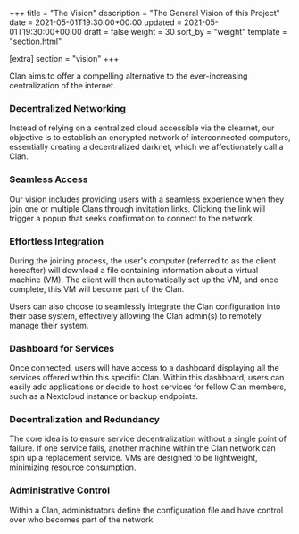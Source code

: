 +++
title = "The Vision"
description = "The General Vision of this Project"
date = 2021-05-01T19:30:00+00:00
updated = 2021-05-01T19:30:00+00:00
draft = false
weight = 30
sort_by = "weight"
template = "section.html"

[extra]
section = "vision"
+++


Clan aims to offer a compelling alternative to the ever-increasing centralization of the internet.

### Decentralized Networking

Instead of relying on a centralized cloud accessible via the clearnet, our objective is to establish an encrypted network of interconnected computers, essentially creating a decentralized darknet, which we affectionately call a Clan.

### Seamless Access

Our vision includes providing users with a seamless experience when they join one or multiple Clans through invitation links. Clicking the link will trigger a popup that seeks confirmation to connect to the network.

### Effortless Integration

During the joining process, the user's computer (referred to as the client hereafter) will download a file containing information about a virtual machine (VM). The client will then automatically set up the VM, and once complete, this VM will become part of the Clan.

Users can also choose to seamlessly integrate the Clan configuration into their base system, effectively allowing the Clan admin(s) to remotely manage their system.

### Dashboard for Services

Once connected, users will have access to a dashboard displaying all the services offered within this specific Clan. Within this dashboard, users can easily add applications or decide to host services for fellow Clan members, such as a Nextcloud instance or backup endpoints.

### Decentralization and Redundancy

The core idea is to ensure service decentralization without a single point of failure. If one service fails, another machine within the Clan network can spin up a replacement service. VMs are designed to be lightweight, minimizing resource consumption.

### Administrative Control

Within a Clan, administrators define the configuration file and have control over who becomes part of the network.
